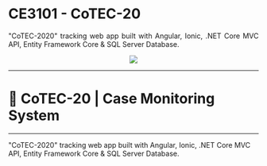 # CE3101 - CoTEC-20
<p align=justify>"CoTEC-2020" tracking web app built with Angular, Ionic, .NET Core MVC API, Entity Framework Core &amp; SQL Server Database.</p>
<p align=center><img src="https://res.cloudinary.com/estalvgs1999/image/upload/v1597896745/Whitetail/CoTEC/app_logo.png" ></p>

***
# 🦠 CoTEC-20 | Case Monitoring System


***
"CoTEC-2020" tracking web app built with Angular, Ionic, .NET Core MVC API, Entity Framework Core &amp; SQL Server Database. 
